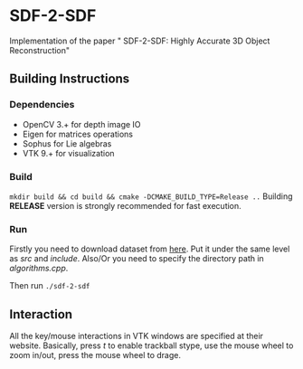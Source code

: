 # SDF-2-SDF
Implementation of the paper " SDF-2-SDF: Highly Accurate 3D Object Reconstruction"

## Building Instructions
### Dependencies 
+ OpenCV 3.+ for depth image IO
+ Eigen for matrices operations
+ Sophus for Lie algebras
+ VTK 9.+ for visualization

### Build
```mkdir build && cd build && cmake -DCMAKE_BUILD_TYPE=Release ..```
Building **RELEASE** version is strongly recommended for fast execution.
### Run
Firstly you need to download dataset from [here](http://campar.in.tum.de/personal/slavcheva/3d-printed-dataset/index.html). Put it under the same level as *src* and *include*. Also/Or you need to specify the directory path in *algorithms.cpp*.

Then run ```./sdf-2-sdf```

## Interaction
All the key/mouse interactions in VTK windows are specified at their website. Basically, press *t* to enable trackball stype, use the mouse wheel to zoom in/out, press the mouse wheel to drage.
